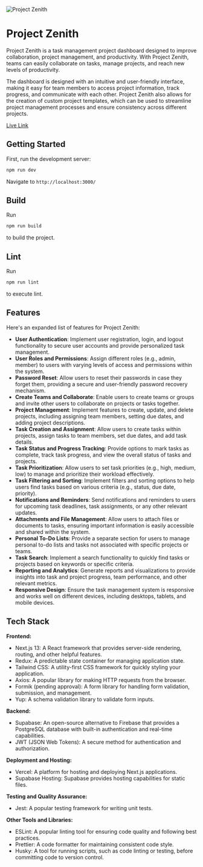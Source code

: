 ![Project Zenith](https://github.com/GodsfavourWiliiams/Project-zenith/assets/80661256/c4dbf8d0-0298-43d5-8b56-fa839083d3d8)
# **Project Zenith**

Project Zenith is a task management project dashboard designed to improve collaboration, project management, and productivity. With Project Zenith, teams can easily collaborate on tasks, manage projects, and reach new levels of productivity.

The dashboard is designed with an intuitive and user-friendly interface, making it easy for team members to access project information, track progress, and communicate with each other. Project Zenith also allows for the creation of custom project templates, which can be used to streamline project management processes and ensure consistency across different projects.

[Live Link](https://www.google.com)

## Getting Started

First, run the development server:

```bash
npm run dev
```
Navigate to `http://localhost:3000/`

## Build

Run 
```bash
npm run build
```  
to build the project.

## Lint

Run 
```bash 
npm run lint
``` 
to execute lint.

## Features

Here's an expanded list of features for Project Zenith:

- **User Authentication**: Implement user registration, login, and logout functionality to secure user accounts and provide personalized task management.
- **User Roles and Permissions**: Assign different roles (e.g., admin, member) to users with varying levels of access and permissions within the system.
- **Password Reset**: Allow users to reset their passwords in case they forget them, providing a secure and user-friendly password recovery mechanism.
- **Create Teams and Collaborate**: Enable users to create teams or groups and invite other users to collaborate on projects or tasks together.
- **Project Management**: Implement features to create, update, and delete projects, including assigning team members, setting due dates, and adding project descriptions.
- **Task Creation and Assignment**: Allow users to create tasks within projects, assign tasks to team members, set due dates, and add task details.
- **Task Status and Progress Tracking**: Provide options to mark tasks as complete, track task progress, and view the overall status of tasks and projects.
- **Task Prioritization**: Allow users to set task priorities (e.g., high, medium, low) to manage and prioritize their workload effectively.
- **Task Filtering and Sorting**: Implement filters and sorting options to help users find tasks based on various criteria (e.g., status, due date, priority).
- **Notifications and Reminders**: Send notifications and reminders to users for upcoming task deadlines, task assignments, or any other relevant updates.
- **Attachments and File Management**: Allow users to attach files or documents to tasks, ensuring important information is easily accessible and shared within the system.
- **Personal To-Do Lists**: Provide a separate section for users to manage personal to-do lists and tasks not associated with specific projects or teams.
- **Task Search**: Implement a search functionality to quickly find tasks or projects based on keywords or specific criteria.
- **Reporting and Analytics**: Generate reports and visualizations to provide insights into task and project progress, team performance, and other relevant metrics.
- **Responsive Design**: Ensure the task management system is responsive and works well on different devices, including desktops, tablets, and mobile devices.

## Tech Stack

**Frontend:**

- Next.js 13: A React framework that provides server-side rendering, routing, and other helpful features.
- Redux: A predictable state container for managing application state.
- Tailwind CSS: A utility-first CSS framework for quickly styling your application.
- Axios: A popular library for making HTTP requests from the browser.
- Formik (pending approval): A form library for handling form validation, submission, and management.
- Yup: A schema validation library to validate form inputs.

**Backend:**

- Supabase: An open-source alternative to Firebase that provides a PostgreSQL database with built-in authentication and real-time capabilities.
- JWT (JSON Web Tokens): A secure method for authentication and authorization.

**Deployment and Hosting:**

- Vercel: A platform for hosting and deploying Next.js applications.
- Supabase Hosting: Supabase provides hosting capabilities for static files.

**Testing and Quality Assurance:**

- Jest: A popular testing framework for writing unit tests.

**Other Tools and Libraries:**

- ESLint: A popular linting tool for ensuring code quality and following best practices.
- Prettier: A code formatter for maintaining consistent code style.
- Husky: A tool for running scripts, such as code linting or testing, before committing code to version control.
